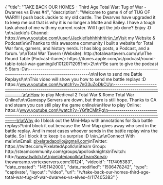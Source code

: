{
    "title": "TAKE BACK OUR HOMES - Third Age Total War: Tug of War - Dwarves vs Elves #4",
    "description": "Welcome to game 4 of of TUG OF WAR!!!! I push back Jackie to my old castle.  The Dwarves have upgraded it to keep me out that is why it is no longer a Motte and Bailey.  I have a tough task ahead of me with my current roster. Will I get the job done?  Enjoy :D \n\nJackie's Channel: https:\/\/www.youtube.com\/user\/Jackiefishhhhhh\n\n_\nVisit my Website & Podcast!\n\nThanks to this awesome community I built a website for Total War fans, gamers, and history nerds.  It has blog posts, a Podcast, and a forum.  \n\nTotal War Tavern (Website): http:\/\/totalwartavern.com\/\n\nThe Round Table (Podcast-itunes): https:\/\/itunes.apple.com\/us\/podcast\/round-table-total-war-gaming\/id1012071205?mt=2\n\n*Be sure to give the podcast 5 Stars :D\n-------------------------------------------------------------------------------------------------------------\n\nHow to send me Battle Replays!\n\nThis video will show you how to send me battle replays :D https:\/\/www.youtube.com\/watch?v=7nG3uZoDkCU\n-------------------------------------------------------------------------------------------------------------\n\nHow to play Medieval 2 Total War & Rome Total War Online!\n\nGamespy Servers are down, but there is still hope.  Thanks to CA and steam you can still play the game online\n\nHow to play Online: https:\/\/www.youtube.com\/watch?v=YGfItCMitPg\n-------------------------------------------------------------------------------------------------------------\n\nWhy do I block out the Mini-Map with annotations for Sub battle replays?\n\nI block it out because the Mini-Map gives away who sent in the battle replay.  And in most cases whoever sends in the battle replay wins the battle.  So I block it to keep it a surprise :D  \n\n_\n\nConnect With me!\n\nEmail: pixelatedapollo@gmail.com\nTwitter: https:\/\/twitter.com\/PixelatedApollo\nSteam Group:  http:\/\/steamcommunity.com\/groups\/apollosknights\nTwitch: http:\/\/www.twitch.tv\/pixelatedapollo\nTeamSpeak: thewarcamp.vortexservers.com:10124",
    "videoid": "117405383",
    "date_created": "1451142000",
    "date_modified": "1506478242",
    "type": "captivate",
    "layout": "video",
    "url": "\/v\/take-back-our-homes-third-age-total-war-tug-of-war-dwarves-vs-elves-4\/117405383"
}